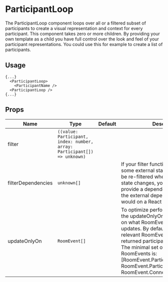 <!--
!!!! Autogenerated File !!!!
This file was created by @livekit/components-docs-gen and should not be changed manually.
The contents of this file can be replaced at any time which would lead to the loss of all manual changes.
-->

# ParticipantLoop

The ParticipantLoop component loops over all or a filtered subset of participants to create a visual representation and context for every participant. This component takes zero or more children. By providing your own template as a child you have full control over the look and feel of your participant representations. You could use this for example to create a list of participants.

## Usage

```tsx
{...}
  <ParticipantLoop>
    <ParticipantName />
  <ParticipantLoop />
{...}
```

<!--USAGE_INSERT_MARKER-->


## Props

| Name | Type | Default | Description |
| --- | --- | --- | --- |
| filter | `((value: Participant, index: number, array: Participant[]) => unknown)` |  |  |
| filterDependencies | `unknown[]` |  | If your filter function is dependent on some external state, and you want it to be re-filtered whenever that external state changes, you will need to provide a dependency array with all of the external dependencies, just as you would on a React useEffect hook. |
| updateOnlyOn | `RoomEvent[]` |  | To optimize performance, you can use the updateOnlyOn property to decide on what RoomEvents the hook updates. By default it updates on all relevant RoomEvents to keep the returned participants array up to date. The minimal set of non-overwriteable RoomEvents is: [RoomEvent.ParticipantConnected, RoomEvent.ParticipantDisconnected, RoomEvent.ConnectionStateChanged] |

